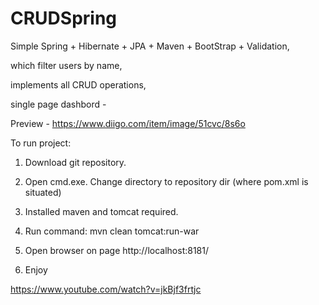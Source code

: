 CRUDSpring
==========

Simple Spring + Hibernate + JPA + Maven + BootStrap + Validation,

which filter users by name,

implements all CRUD operations,

single page dashbord -

Preview - https://www.diigo.com/item/image/51cvc/8s6o

To run project:

1. Download git repository.

2. Open cmd.exe. Change directory to repository dir (where pom.xml is situated)

3. Installed maven and tomcat required.

4. Run command: mvn clean  tomcat:run-war

5. Open browser on page http://localhost:8181/

6. Enjoy

https://www.youtube.com/watch?v=jkBjf3frtjc

